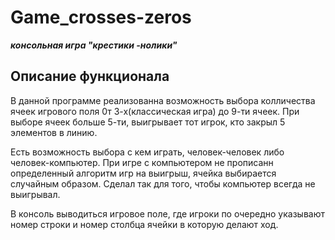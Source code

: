 # Game_crosses-zeros
***консольная игра "крестики -нолики"***
## Описание функционала
В данной программе реализованна возможность выбора колличества ячеек игрового поля 0т 3-х(классическая игра) до 9-ти ячеек.
При выборе ячеек больше 5-ти, выигрывает тот игрок, кто закрыл 5 элементов в линию.

Есть возможность выбора с кем играть, человек-человек либо человек-компьютер.
При игре с компьютером не прописанн определенный алгоритм игр на выигрыш, ячейка выбирается случайным образом.
Сделал так для того, чтобы компьютер всегда не выигрывал.

В консоль выводиться игровое поле, где игроки по очередно указывают номер строки и номер столбца ячейки в которую делают ход.
